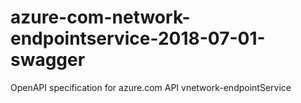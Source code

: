 # azure-com-network-endpointservice-2018-07-01-swagger
OpenAPI specification for azure.com API vnetwork-endpointService
